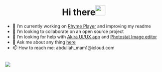 <h1 align="center">Hi there<img width="32px" src="https://camo.githubusercontent.com/e8e7b06ecf583bc040eb60e44eb5b8e0ecc5421320a92929ce21522dbc34c891/68747470733a2f2f6d656469612e67697068792e636f6d2f6d656469612f6876524a434c467a6361737252346961377a2f67697068792e676966"/>
</h1>

<ul>
  <li>🔭 I’m currently working on <a href="https://github.com/Rhyme-Player/RhymePlayer">Rhyme Player</a> and improving my readme</li>
  <li>👯 I’m looking to collaborate on an open source project</li>
  <li>🤔 I’m looking for help with <a href="https://github.com/akiraux/akira">Akira UI/UX app</a> and <a href="https://github.com/PhotostatEditor/Photostat">Photostat Image editor</a></li>
  <li>💬 Ask me about any thing <a href="https://github.com/Abdallah-Moh/Abdallah-Moh/issues">here</a></li>
  <li>📫 How to reach me: abdullah_mam1@icloud.com</li>
</ul>

<!-- <img src="https://github-readme-stats.vercel.app/api/top-langs/?username=Abdallah-Moh&layout=compact"/> -->
<br/>
<img src="https://github-readme-stats.vercel.app/api?username=Abdallah-Moh&show_icons=true&layout=compact"/>
